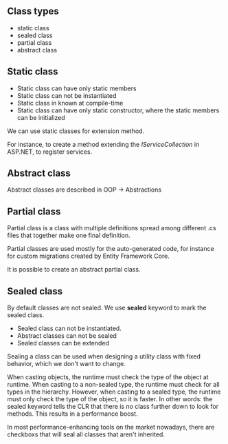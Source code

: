﻿## Class types

- static class
- sealed class
- partial class
- abstract class

## Static class

- Static class can have only static members
- Static class can not be instantiated 
- Static class in known at compile-time
- Static class can have only static constructor, where the static members can be initialized

We can use static classes for extension method.  

For instance, to create a method extending the *IServiceCollection* in ASP.NET, to register services.

## Abstract class

Abstract classes are described in OOP -> Abstractions

## Partial class

Partial class is a class with multiple definitions spread among different .cs files that together make one final definition. 

Partial classes are used mostly for the auto-generated code, for instance for custom migrations created by Entity Framework Core.

It is possible to create an abstract partial class.

## Sealed class

By default classes are not sealed.
We use **sealed** keyword to mark the sealed class.

- Sealed class can not be instantiated.
- Abstract classes can not be sealed
- Sealed classes can be extended

Sealing a class can be used when designing a utility class with fixed behavior, which we don't want to change.

When casting objects, the runtime must check the type of the object at runtime. 
When casting to a non-sealed type, the runtime must check for all types in the hierarchy. 
However, when casting to a sealed type, the runtime must only check the type of the object, so it is faster. In other words: the sealed keyword tells the CLR that there is no class further down to look for methods.
This results in a performance boost.

In most performance-enhancing tools on the market nowadays, there are checkboxs that will seal all classes that aren't inherited.